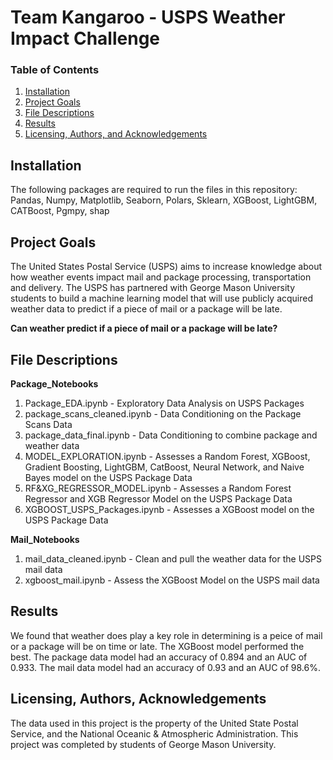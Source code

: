 # Team Kangaroo - USPS Weather Impact Challenge

### Table of Contents

1. [Installation](#installation)
2. [Project Goals](#goals)
3. [File Descriptions](#files)
4. [Results](#results)
5. [Licensing, Authors, and Acknowledgements](#licensing)

## Installation <a name="installation"></a>

The following packages are required to run the files in this repository: Pandas, Numpy, Matplotlib, Seaborn, Polars, Sklearn, XGBoost, LightGBM, CATBoost, Pgmpy, shap

## Project Goals<a name="goals"></a>

The United States Postal Service (USPS) aims to increase knowledge about how weather events impact mail and package processing, transportation and delivery. The USPS has partnered with George Mason University students to build a machine learning model that will use publicly acquired weather data to predict if a piece of mail or a package will be late.

<strong> Can weather predict if a ​piece of mail or a package ​will be late? </strong>

## File Descriptions <a name="files"></a>

<strong>Package_Notebooks</strong>
<ol>
  <li>Package_EDA.ipynb - Exploratory Data Analysis on USPS Packages</li>
  <li>package_scans_cleaned.ipynb - Data Conditioning on the Package Scans Data</li>
  <li>package_data_final.ipynb - Data Conditioning to combine package and weather data</li>
  <li>MODEL_EXPLORATION.ipynb - Assesses a Random Forest, XGBoost, Gradient Boosting, LightGBM, CatBoost, Neural Network, and Naive Bayes model on the USPS Package Data</li>
  <li>RF&XG_REGRESSOR_MODEL.ipynb - Assesses a Random Forest Regressor and XGB Regressor Model on the USPS Package Data</li>
  <li>XGBOOST_USPS_Packages.ipynb - Assesses a XGBoost model on the USPS Package Data</li>
</ol>

<strong>Mail_Notebooks</strong>
<ol>
  <li>mail_data_cleaned.ipynb - Clean and pull the weather data for the USPS mail data</li>
  <li>xgboost_mail.ipynb - Assess the XGBoost Model on the USPS mail data</li>
</ol>

## Results<a name="results"></a>

We found that weather does play a key role in determining is a peice of mail or a package will be on time or late. The XGBoost model performed the best. The package data model had an accuracy of 0.894 and an AUC of 0.933. The mail data model had an accuracy of 0.93 and an AUC of 98.6%.

## Licensing, Authors, Acknowledgements<a name="licensing"></a>

The data used in this project is the property of the United State Postal Service, and the National Oceanic & Atmospheric Administration. This project was completed by students of George Mason University.
